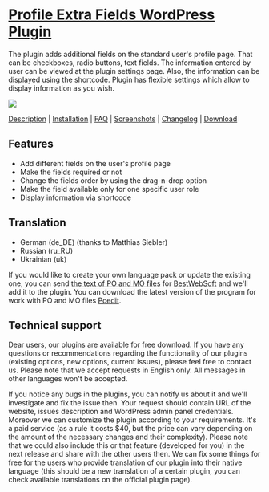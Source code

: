 <a href="http://bestwebsoft.com/products/profile-extra-fields/" target=_blank>Profile Extra Fields WordPress Plugin</a>
========================

The plugin adds additional fields on the standard user's profile page. That can be checkboxes, radio buttons, text fields. The information entered by user can be viewed at the plugin settings page. Also, the information can be displayed using the shortcode. Plugin has flexible settings which allow to display information as you wish.

<img src="http://bestwebsoft.com/wp-content/uploads/2015/08/profile-extra-fields-banner-website.jpg" />

<a href="http://bestwebsoft.com/products/profile-extra-fields/description/" target=_blank>Description</a> | 
<a href="http://bestwebsoft.com/products/profile-extra-fields/installation/" target=_blank>Installation</a> | 
<a href="http://bestwebsoft.com/products/profile-extra-fields/faq/" target=_blank>FAQ</a> | 
<a href="http://bestwebsoft.com/products/profile-extra-fields/screenshots/" target=_blank>Screenshots</a> | 
<a href="http://bestwebsoft.com/products/profile-extra-fields/changelog/" target=_blank>Changelog</a> | 
<a href="http://bestwebsoft.com/products/profile-extra-fields/download/" target=_blank>Download</a>


Features
-----------------------------
* Add different fields on the user's profile page
* Make the fields required or not
* Change the fields order by using the drag-n-drop option
* Make the field available only for one specific user role
* Display information via shortcode


Translation
-----------------------------
* German (de_DE) (thanks to Matthias Siebler)
* Russian (ru_RU)
* Ukrainian (uk)

If you would like to create your own language pack or update the existing one, you can send <a href="http://codex.wordpress.org/Translating_WordPress" target="_blank">the text of PO and MO files</a> for <a href="http://support.bestwebsoft.com" target="_blank">BestWebSoft</a> and we'll add it to the plugin. You can download the latest version of the program for work with PO and MO files <a href="http://www.poedit.net/download.php" target="_blank">Poedit</a>.


Technical support
-----------------------------
Dear users, our plugins are available for free download. If you have any questions or recommendations regarding the functionality of our plugins (existing options, new options, current issues), please feel free to contact us. Please note that we accept requests in English only. All messages in other languages won't be accepted.

If you notice any bugs in the plugins, you can notify us about it and we'll investigate and fix the issue then. Your request should contain URL of the website, issues description and WordPress admin panel credentials.
Moreover we can customize the plugin according to your requirements. It's a paid service (as a rule it costs $40, but the price can vary depending on the amount of the necessary changes and their complexity). Please note that we could also include this or that feature (developed for you) in the next release and share with the other users then.
We can fix some things for free for the users who provide translation of our plugin into their native language (this should be a new translation of a certain plugin, you can check available translations on the official plugin page).